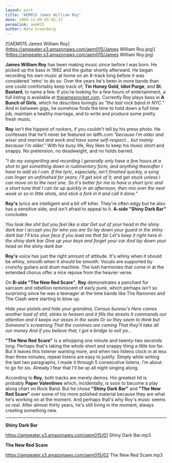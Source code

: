 ```yaml
---
layout: post
title: "AEM015 James William Roy"
date: 2009-11-09 05:01:17
permalink: aem015
author: Nate Greenberg
---
```

[![AEM015 James William Roy](https://ampeater.s3.amazonaws.com/aem015/James William Roy.jpg)](https://ampeater.s3.amazonaws.com/aem015/James William Roy.jpg)

**James William Roy** has been making music since before I was born. He picked up the bass in 1982 and the guitar shortly afterward. He began recording his own music at home on an 8-track long before it was considered 'retro' to do so. Over the years he's been in more bands than one could comfortably keep track of; **Tin Honey Gold**, **Idiot Purge**, and **St. Bastard**, to name a few. If you're looking for a few hours of entertainment, a full listing is available at [thejamesrocket.com](http://www.thejamesrocket.com/about.htm). Currently Roy plays bass in **A Bunch of Girls**, which he describes lovingly as _"the last rock band in NYC."_ And in between gigs, he somehow finds the time to hold down a full time job, maintain a healthy marriage, and to write and produce some pretty fresh music.

<!-- more -->

**Roy** isn't the hippest of rockers, if you couldn't tell by his press photo. He confesses that he'll never be featured on latfh.com _"because I'm older and wiser and married and work and have some self-respect... but mainly because I'm older."_ With his busy life, Roy likes to keep his music short and snappy. No pretension, no deadweight, and no holds barred.

_"I do my songwriting and recording I generally only have a few hours at a shot to get something down in rudimentary form, and anything thereafter I have to add as I can. If the lyric, especially, isn't finished quickly, a song can linger on unfinished for years; I'll get sick of it, and get stuck unless I can move on to the next one. So it's better for me to have a short lyric and a short tune that I can tie up quickly in an afternoon, then mix over the next week or so in little shots, and stick a fork in it and call it done."_

**Roy's** lyrics are intelligent and a bit off kilter. They're often edgy but he also has a sensitive side, and isn't afraid to appeal to it. **A-side "Shiny Dark Bar"** concludes

_You look like shit but you feel like a star Get out of your head in the shiny dark bar I accept you for who you are So lay down your guard in the shiny dark bar I'll kiss your face if you lead me that far Let's keep it right here in the shiny dark bar Give up your keys and forget your car And lay down your head on the shiny dark bar_

**Roy's** voice has just the right amount of attitude. It's whiny when it should be whiny, smooth when it should be smooth. Vocals are supported by crunchy guitars and drum machine. The lush harmonies that come in at the extended chorus offer a nice repose from the heavier verse.

On **B-side "The New Red Scare"**, **Roy** demonstrates a penchant for sarcasm and rebellion reminiscent of early punk, which perhaps isn't so surprising since he was a teenager at the time bands like The Ramones and The Clash were starting to blow up.

_Hide your pistols and hide your grandma, Census bureau's Here comes another load of shit, stinks to heaven and it fills the streets It commands our attention and it keeps our asses in the seats Or so they seem to think but Someone's screaming That the commies are coming That they'll take all our money And if you believe that, I got a bridge to sell ya..._

**"The New Red Scare"** is a whopping one minute and twenty-two seconds long. Perhaps that's taking the whole short and snappy thing a little too far. But it leaves this listener wanting more, and when two listens clock in at less than three minutes, repeat listens are easy to justify. Simply while writing the last two paragraphs, I made it through 5 consecutive listens. I'm about to go for six. Already I fear that I'll be up all night singing along.

According to **Roy**, both tracks are merely demos. His greatest hit is probably **Paper Valentines** which, incidentally, is soon to become a play along chart on Rock Band. But he chose **"Shiny Dark Bar"** and **"The New Red Scare"** over some of his more polished material because they are what he's working on at the moment. And perhaps that's why Roy's music seems so real. After almost thirty years, he's still living in the moment, always creating something new.

---

**Shiny Dark Bar**

https://ampeater.s3.amazonaws.com/aem015/01 Shiny Dark Bar.mp3

**The New Red Scare**

https://ampeater.s3.amazonaws.com/aem015/02 The New Red Scare.mp3

